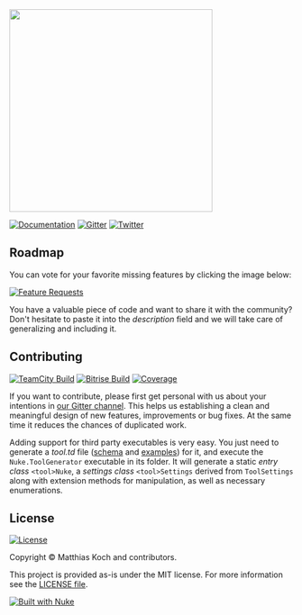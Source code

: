 <img src="https://dl.dropboxusercontent.com/u/24549088/Capture.PNG" width="360" />

<!--[![MyGet](https://img.shields.io/myget/nukebuild/v/Nuke.Core.svg?label=myget&colorB=FF8000&style=flat-square&logo=data%3Aimage%2Fpng%3Bbase64%2CiVBORw0KGgoAAAANSUhEUgAAADIAAAAyCAYAAAAeP4ixAAABfWlDQ1BJQ0MgUHJvZmlsZQAAKM%2BlkLFLw0AYxV9bi1IrBRVxcMhQHKQFqYuj1qEgpZRawapLkyatkLQhSRFxdHDt0EXFxSr%2BB7qJ%2F4AgCOokiM4OCiJIie%2BaQkF0EL9w9%2F14d%2B9y9wB%2FQ1cMu28aMKqOlUslpZXCqtT%2FCD%2FGMIwQgkXFNuez2TR%2Brfdb%2BES%2FiYuz8LcaLKm2AvgGyLOKaTnkOXJm0zEFN8ijSqVYIh%2BTYxYvSL4Wuuzxs%2BCyxx%2BCrXxugW8Lk6WyxzHBssfiLZJSsQyyTo4ael3p3ke8JKxWl5fYJzrDRg4pJCFBRh0b0OEgzl5lZj%2F7Eh1fBjV6FM4mtmDRUUaF3hjVOk9V2TXqKj%2BdO1gi%2B%2B%2BZ2tpMwvtDeBEIPrnu2xTQfwC0d13388h12y0gcA9cNnv%2BWpNxvlBv9LToIRDZAc4uepp8Apwz4%2FEHs2gVO1KAw69pwOspMFQARph1aO2%2F617e3XW07oD8NpC%2BAvb2gUnuj6x%2FAbvNdIz349ECAAAACXBIWXMAAB2HAAAdhwGP5fFlAAAAGXRFWHRTb2Z0d2FyZQBwYWludC5uZXQgNC4wLjEwrQoKwAAABeBJREFUaEPdmV1oHFUUx5ukTWo%2FYkuVmtaXFqVoK8UHwVo%2FEBURlFJ88U3FUmmriCgiiFSkiuKDggo%2B6ENRqraCWvwA7Ye0IMVGTHHbajQEI2matrKb3Wzm487M%2Bjszxy2bbpKZ3dnu1j8Mc%2BfOuf9zzr3nnrn3zqz%2FLQ4ePDi7VCp16OOlB4xf7Dj%2Bq8Z4fcaYXx3ff5O6q%2FT1pYGsZa3wff%2BI7wc%2BxocIgoAq%2Fxj3FSrW2sDmTuP7b2OwiVw4D%2Bo8rh0U56p466JQCJbS84ci0y%2BE5%2FkHxsfHe1S8dUGPL%2BM6onZfAI%2BQKxaLV6t46wJbF%2BDIp1xBZPp5SB1ht5Pi5Sre2rBtcx%2FhNRSZfx7UDZPB7qbYpqKtjd7e3jl0%2FjrHdb%2FDeDKvz0D4h3HiHpyYo2KXBqTXM5lM5%2Bjo6ALKcnUmHQnk5WM6j07pzufzVxaDYDnlpNeysbGxJdwXDg0NXQbfxfs4o2yRjB7KdzCSB8h0IzKq1CcGHGRKT6JiwHXdva7nPcX9Jl417hMA%2BWzm10aUf4Pis2JE2oCTxOkPGuPvorxWVacHdHTSc8%2Bi5AwK0vdgElDhc51gdG7hMZ3kA9Ecx%2FEew4liqOUigrAdyE%2B4t1KszxkhoFeebIYT%2F0FCDRvWq0m1gUl9J0SnlDMEz77rep87jvMww%2F%2BA7YYh1yvhoCKpg7A%2Bms%2BXrlCzkmFwsDTXcb09GFmeE5TPFW17A0Z38djO1SZ7Gp5lDfcR95qy10yAewLuTWpaMkgahGBQucpOUGxXkQpQP08cD4UbAPR%2FgTNLVF080K7dstwtNPYimpBoJ0TdKlIV4%2BNBDxM0p01SBXn5FOF8o6qKh%2F7%2B%2Fi7XmPeVQ9Ih3yrvGYozZg8Ufh%2B1ShfY4NvGPEixakRUxTBhwgjsiyhCEgdHntDX02LCchsWXtjwPLf460EMn288ry9qHvUGeJnibBWpCt63EVrHwkYNAF%2F8t%2Fr7gy5VNzPOng0WYtCf2j4EIXOIheG0m66CMXdJGGqT1AH3e1zxHUF4ISNQ4QhrBo%2BJ8jTFqivUQpSCT0bSjUEqjggkvnDoDbLHavlAIdfN1WMZcy%2Fx%2BzPlhq7DoE%2FHEYEYC%2F4m1Pbj1F48%2B5HqhqTcyUBveo40Ey3jCJxydpYlkfxGKH7NqO4lO2aoP0e9pWJToiUcET7S5%2BvydeaxnMYpt43mctfg2DYc%2B4lwnXK91lRH4JLrS93CTrkn5127HQTXsl77DN1VV9JNdYRk8AujsIZirM1RLpdbjO4DUetKNM0ReCz2LluUNjbkRAb9I0pTRtMcgSPzFz2stLFB03bPC17AjohI0TRHLMd5TSkTw3WD25n8WaUK0TRHTBBsUMrEkHlFBvtDqUIkdoQ2C4zxjkfNa4cbBOuUMjHIYKsYkRNKFYLOfSepI7IfmfI%2FSlywNd6olImBwauxoWJE%2BA69xC3%2BfgThuRDtClvXAcsydcwR9zY%2BknmlCsGce4Rb%2FPNhESZtPoczda1mMeT4yMjIfKWNDZq227Yru8EyCLMxEsDNKhIfeqZ1RnlqAv0wIaeUFOPvs0HOslZODisc%2BaFYnH5jVxVy3M9Gan89QyIj6vlBX6HgrFHaGUGTbqKh4gCDOjn8eJHitFvtKWFZcuYbFCK62iDOGI9tcjFYzuOUI8O7ttOnTy%2FFYDkULB9DCbBhGJpVKpocmUypk0n3ASQVxLWApfswa%2Fittm1fl81mF1HVIaeUcj7A%2Bn2lbcwGZA6jq2LByHOBdc7jalLtkEUcZO%2Bm4QwcfCODk%2FT4t9w%2FZh5%2BQvkrWVgyByZUrAzeZenIbRTT%2BZMlv9Zs1%2F1QDIlUNB44kSfMNg%2Bm%2FfdKQsAx%2FisoGMGhhh35wG8xOgMsUR7avXt34%2F4p%2FlMo3CAZBIX7CIkh7nWNEp0SGs%2F9d%2BbInqLlbpUzZFXXWKC%2Fgyy0jF5biwF3MFE34twm6jcnuRzPe5TJfz9rsvXwXJ8rlRZTX9%2FfqXqwfft2%2BVfSUeOV0PBZs%2F4F1CRqhBU78vgAAAAASUVORK5CYII%3D)](https://www.myget.org/gallery/nukebuild)-->
[![Documentation](https://img.shields.io/badge/docs-master-green.svg?style=flat-square&logo=data%3Aimage%2Fpng%3Bbase64%2CiVBORw0KGgoAAAANSUhEUgAAAGoAAABsCAYAAACCeCeKAAAAAXNSR0IArs4c6QAAAARnQU1BAACxjwv8YQUAAAAJcEhZcwAADsMAAA7DAcdvqGQAAAAZdEVYdFNvZnR3YXJlAHBhaW50Lm5ldCA0LjAuMTZEaa%2F1AAAEQ0lEQVR4Xu2OAWrkQBAD7%2F%2FPywvyk9ztQUx7VrHV0thWYAqKgLZ64j9fX1%2FLXyAcl3nCcZknHJd5wnGZJxyXecJxmSccl3nCcZknHJd5wnGZJxyLM7nqXYX6Lb9COBZnctW7LvW7YoXj4CyueHM29RujhCNwBrPfu5L6rRHC8UCHWe%2FcSf3mR4XjiSoz3niC%2Bt2PCUfSLs5tAvX7bxeODTuodyP1nSOvAP2fW4Rjww4z7mbogt68XDg2ZXFvrlDl7a2Pj49%2Ff973WcKxKUv3pvZXq3D0DvrNEo5NWbo3tb9DhaN30G%2BycBRkcPo77XJ0P%2F4mC0dBBqe%2F2y5H9%2BNvknAUZHD6J%2Bxwdjv%2B3haOggxO%2F5Qdzm7H31vCUZDB6Z%2BUhbkbG1o4CjI4%2FdOyMHdjQwlHQQanf9oOzF1tKOEoyOD0CbKwd2N3KBwFGZw%2BRYbOzdj%2BKBwFGZw%2BRRb2pnaHwlGQwemTZOj0tf1ROAoyOH2SDJ2bsYXCUZDB6dNk6PS1hcJRkMHp02To9LWFwlGQwenTZHD6N%2BEoyOD0iZ7h9jvhKMjg9IkydPravglHQQanT5TB6XfCUZDB6RNlcPqdcBRkcPpEGZx%2BJxwFGZw%2BUQan3wlHQQanT5TB6XfCUZDB6RNl6dzUdiccBRmcPlGWzk1td8JRkMHpE2Xp3NR2JxwFGZw%2BUZbOTW13wlGQwekTZene1H4TjoIMTp8oS%2Fem9ptwFGRw%2BkRZuje134SjIIPTJ8rSvan9JhwFGZw%2BUZbuTe034SjI4PSJsnRvar8JR0EGp0%2BUpXtT%2B004CjI4faIs3Zvab8JRkMHpE2Xo3oz9JhwFGZw%2BUYbuzdhvwlGQwekTZXD6nXAUZHD6RBmcficcBRmcPlEGp98JR0EGp0%2BUwel3wlGQwekTZej0tX0TjoIMTp%2FoGW6%2FE46CDE6f6BlqC4WjIIPTp8nQ6WsLhaMgg9OneUanH1soHAUZnD5Jhs7N2ELhKMjg9EkysH3tDoWjIIPTp8jQuRnbH4WjIIPTp8jA3ozdoXAUZHD6BBnYm7E7FY6CDE6fIAN7M3anwlGQwemfloG9Q92pcBRkcPonZWHuxoYWjoIMTv%2BULMwtamjhKMjg9E%2FIwtyipiUcBRm6%2FYt6c6cszC1q2sJRkKHbv6g3d8mCbl9W0O%2BScBRk6PYv6s0dsqDblxX0uywcm7K4N1faAd2%2FrKDfLeHYlEW5eVHvZtsFvfHtC7RPEY5NWZSbb%2Bqtqwp667%2Bfn5%2F%2F%2FuDfZgnHhh3UuwTqtz8iHEm7OLdPUr%2F7MeFIqODeP0H95keF44EOs965g%2FqtEcIROIPZ711F%2Fc4Y4Tg4iyvenEX9tkjhWJzJVe861G%2BKFo5FBnTnehXof%2F0K4bjME47LPOG4zBOOyzzhuMwTjss84bjME47LPOG4zBOOyzzhuMwTjss84bjME47LPOG4zBOOyzS%2F%2FvwFjF3BUCE0pDMAAAAASUVORK5CYII%3D)](http://nuke.build)
[![Gitter](https://img.shields.io/badge/gitter-join_chat-red.svg?style=flat-square&colorB=F5015F&logo=data%3Aimage%2Fpng%3Bbase64%2CiVBORw0KGgoAAAANSUhEUgAAADIAAAAyCAYAAAAeP4ixAAAAAXNSR0IArs4c6QAAAARnQU1BAACxjwv8YQUAAAAJcEhZcwAADsMAAA7DAcdvqGQAAAAZdEVYdFNvZnR3YXJlAHBhaW50Lm5ldCA0LjAuMTCtCgrAAAABjUlEQVRoQ%2B2XwUoCURSGh4hKDYqKaNe2Re9R0L5H6IXqAYIWQUTLWgQJQbMJWkTMIhgEYRwEZ5hExEkd%2B73zj9ydCy9xp84HB7nn09FvBEHnXzKZTJYwVW3WqMpFr9c7ybLso5jRaPTQbDYr1OUhSZIzfAsz0jQN2u32OnV5kBDbkBDbmBeC1Qp%2BzQ612aJSwO%2FpfnqmUuC8o3vMKpVZ5oXgfI43%2Fy5mMBi84Wkzj9217uM4fqJS4Fr3ugeXVGaZF4I3f6RS4Bxidqmnd%2FwmNzmdTueVStFqtVwqBV77TGUWCSFYSYhRJIRgJSFGkRCClYQYRUIIVhJiFAkhWEmIUSSEYCUhRpEQgpUdIVEUnfb7%2Fa9iut3uexAEVeqFQxqNxq1%2BfdyoOyqz1Ov1Zc%2FztovxfX%2BDSrFoiOu6Ff36YRjWqH6XRUOsQUJsQ0JsQ0JsQ0JsQ0JsQ0Js48%2BEDIfDK35GBc6feNikdsbj8UVucuI4fqGyC9z9Gua4GPw52qdSYFfBHBUeLQdUQo7j%2FABkXRX17UNzEQAAAABJRU5ErkJggg%3D%3D)](https://gitter.im/nuke-build/nuke)
[![Twitter](https://img.shields.io/badge/twitter-%40nukebuildnet-blue.svg?style=flat-square&logo=data%3Aimage%2Fpng%3Bbase64%2CiVBORw0KGgoAAAANSUhEUgAAAFAAAABQCAYAAACOEfKtAAAAAXNSR0IArs4c6QAAAARnQU1BAACxjwv8YQUAAAAJcEhZcwAAHYcAAB2HAY%2Fl8WUAAAAZdEVYdFNvZnR3YXJlAHBhaW50Lm5ldCA0LjAuMTZEaa%2F1AAAGlUlEQVR4Xu2ce4gVVRzHV9NdLXddUQzLUAoMLN2lh1FUmNgflYUPsAcFC0UJW1T0h%2BUDoowwEoMeUkRamQamCVmBaRpRRERGmPZPYBalpKVlYj52%2B3zv%2BXld995dZ%2B7O3DNzZz7w5cydOef3ODp7Zs6cmbqcnJycnJycnBzvdHZ2nt3R0XEJuhHNQDPRNPZfSzlOx61qzknolAHWYSvZPkB5grIE9h%2BnOIBWoKnoLDMRGtr2s830oiTQdDpmB2UoaCO2szndzAWCNo3oMdrpH6HnTqTScNtMJMR3HlqPOtQhfQETH6BRZroEqvRHY6mzCO1DJ9AUO1wKleup8CO6y3YlCuKahH5R8lGBvZ%2FRFeaiAL%2BHo9vRZnTUqqruZor%2BVq0UKtxhFY%2Bgu213IiCeG9A%2Fii9qsHuQ4nHKuUid9rc7cgr2HaFotXDKQ6WNrnqhwVF0jx3yCnFMRErSG%2Fh%2FysIpD3WGqdNcdQe%2Fj1G0WRUvEEMT2uki8gP%2B11L0fOoKKkwu1O4GjfWH80E2ezcQA%2Fjsh%2B%2FnCoF4Av8bUIOFVBhY%2BD0K3Wy7HOyY45qUwjF14iI2B1j1qoDPceiwi6K6WM5vowZ%2BDqS8CN2HNqFDaIaF6WDH065peTguVrM5xJrEDv6WOe%2FVB9%2BfoHY2V1DuQl1H48UW4inYucSO9wr1tqGLrVls4KMRd7p7SBTE9R5F6ZnIgcWuypmhrob5NhTbbQ0%2BZhacJQhi2kIxyEI8HQ7Od9WCQX2xjs2xZiJSsP2S85QMiOcLiqEWXilUuNNVDQftDqIn2OzZeAVgc5Pz4B%2FFgpostPJQr5VKFd9f0vRXivtRJIMM9kJPFEQNMWgkfgMVL2N6hPoaqve7ppWDDd1bPsTmMDNdEdjQP4g38K%2FOe5jN4Ne%2FNHjdNY8Ezc%2B9iFrYDjXYUF8Xq78XrHgC%2F4fRSAspGDTQbEefp4m6InvwHZqHJrKr%2FCjWDepGOusSFvzrSiPcWUQD3ToVJxSiBts6LXSKv8PPNspLKZtRyQwx%2B75B3iC2%2FajRwgkOjS5DmrqJHfxoCl6n%2Bk70PnoWtSM9z%2FjM1fID%2FvdQBDpbSqDhkwUrGYYO1J%2BQyu79adyAPnSmsgn567lJ8MGPylNpVLxY5PdQtBVlEvriU%2BuKYNBgC9qDnkdXoSbsDKFcjSIdmdMAKb9pXRMMGqyytmqs0VKj0FdoOdpthzIDOS%2B0rgkGDXqdD8wgoZ4bqwNnW8PMQ18cQ%2BHmPGlwvhqajUxDP%2ByjCH8NSMP1zkS2oR82WpeEg4bXoMyNuN2hC%2BZZl4SHxh%2BbnSxzuXVHeOjAFvSfGcoc5K55yIqXv52ckXkGZfJUJu1XrCsqBztapbXGmcwO%2Bk8Dk6wb%2Bgb2tGRWz0AzA%2FlqDU50S1gwpuckS1DZpbO1BnkusNSjBcNatO31GUXckJ%2Bm8EdYytGDcS1%2Fm4%2B0TqTmBhhSWmmpRgu261FxYhFH56DbkNYp18SpTR5akTveUowObOuSRk%2Flv0daVKSnazvQbvSvc59%2ByEWDZTzrfDA%2B17mpTchP%2F%2FsmWLrRg49mHPR5xUJSIbfllmp84OQR81dTkJcWRo22NOMDX4NwpOVdNQP5iHZLMX5wNgbVzLUgueilmconDSoBp1q1oNnaVEMOf6AxllZ1wfEEtMtiSR3ErucdsywdPxDASLQGpepCmnjFUjZjW9sdGILQGr5b0LcoFR1JnBso6i2FZEBAmrG5Dr2FtHQtkZ1JXNsomi3sZEKAmojVaD0bLUWnvXvnC%2BLQ8rlwq019QsyTCfgnF75fFAe6wEJLNsQ7gmBfRvpGgXeIY3sqOo8g9T0BrSzda7F7h1g%2BR8k%2BbQnwXPQo8vpKQleIRWgNdjI%2Fc6LAkBZjatQ9pKCTAvHo1QS9o1L1d5t7hGA0I623mHSKrkWxfLegrxCXRtorLezqgMOrkV6GWWZ6FenVpnfRR0iz0ImeeSY%2BTYi%2BwGbV3mMuglNN2V%2BPtBI1VQ%2BKCFcj%2FVbKFkvHHwSiTyhNQ1%2BjRHek4gPdPt7Ez%2BpOR50JBURgU5C%2BnZKoWzLFg75Et%2FKzqt9uCA0B6tTWtNVryPf3Wv5CegmyFfmfRQkLwQ9GevVqFdqLYr3LwL7m635DukyahQZbKOmHZPQJEF3S6OJZlzS6z9SDmYr%2BbtLsOPoT%2FYD0DzQHjefQQHNZ25Covm6mty0vJHF9x%2B8BtJDfeteurDi%2BAN3LtiYcRiO90JO%2BUzMnJycnJycnJ63U1f0Pn1ZeoSwSgjAAAAAASUVORK5CYII%3D)](https://twitter.com/nukebuildnet)
<!--[![Avoid StackOverflow](https://img.shields.io/badge/avoid-stackoverflow-orange.svg?style=flat-square&logo=data%3Aimage%2Fpng%3Bbase64%2CiVBORw0KGgoAAAANSUhEUgAAAEAAAABACAYAAACqaXHeAAAAAXNSR0IArs4c6QAAAARnQU1BAACxjwv8YQUAAAAJcEhZcwAAHYcAAB2HAY%2Fl8WUAAAAZdEVYdFNvZnR3YXJlAHBhaW50Lm5ldCA0LjAuMTZEaa%2F1AAAEhklEQVR4XuWb7XHVMBBFUwIlUAIdQAekA%2BgAOiAdQAekA9IBdAAdQAfQQdjjeX4j%2B93dlSXZkOTOnB9Za%2FVhyau1nnN1f3%2B%2FN8%2BM18YH44vx1fhprIWNa5ShLD74qjqHIY0DeGF8NL4bvaIO6qJO1VYX0tgIs%2FXOULM7StRNG8NWhjRuhM6wZH8bR4m2aLP7RkjjBt4YRw58LdqmD6pvVUhjBc8NAtb%2FIvpCn1RfQ6Qx4drYOus%2FjE%2FGe%2BOVoTqLjWuUuTV%2BGVtEn%2Bjbut4QaQwgGteKQTOYppk5gS91UFet6KOqSyKNDp%2BNGt0ZzKSqowfqpO4a0VdVxwXSKCA5yfTN2GWvXsGNqFkR9Fn5L5DGFdnM%2FzFYpsp3T2gzU7oSpLGAwBWJmThi1j1oO1sNjEH5TkjjCSJqJBpuSUQyKZ8I%2BpDdBHd3kEaD6BttdWxTrVlYJuWTQV%2BIQZ4Yi9yNLgwnoiSndeZnMimfGrKVwJgu%2FC4MxlvDU%2B%2FgIZPyqYW%2BRQkUY1v4LP4wqMBb%2BkT7EQEvk%2FLZAn30xNgWE1g6wo3hadRWl0n5bCXaIhnjuWzpFM0%2BAaYs20Mm5dOCFw8Wq6B0iO7ayL0%2Bk%2FJpgYzR03k1lw7eSQ75d1mul0zKpxVva2SsU5m5YBQ4Rr%2FYZFI%2BrUSrYFrVc0Ev5eU5KiscQSbl04MXC6YUeS7knd6OivwlmZRPD15sY8zTDSAieuo5zPDIpHx6YAyenlHAe%2BnZY%2FlDJuXTi5cdXnPRS37C18gOMimfXnh5U7rhonfMtMfzD5mUTy9eHLjjordXjt7%2BZjIpn1687fAbF70EaI8ACJmUTy9eIPzORU%2FrSkaRSfmMQMq9YFpXMIpMymcEUu4F07qCUWRSPiOQci%2BY1hWMIpPyGYEUF7wk4SkEwV9cfPLb4NGJ0L%2FAS4RuueilwqSP64oeKmEq7L0MnU9NHgFesje9DB39Onw0XgBE0%2BsweKcmjyEOeM%2F%2F9Lo%2FF%2FKOxKZTkweOd9q1OBI78lD0SLztDy0ORcFLiEYfix%2BJ9yMvY53KlIW9ZwWNXAWZlE8L0eyfY1vpwG7AD6BKI2NBJuXTgvfsM0b50xg86R9HIVoFaMRvhJmUzxaigL6YfSgdZ6IPJFhWiwoayKR8aqFvXtaH0g8kZqLvbXpvQiblUwN98p57JH%2FivzCcIH2MHgW2l9abkEn5ZNCX6LsmxiLT%2BgtDQfaZXOtKyKR8IrKZR5s%2Fk5vxUuRZNDwiMLZC29Ezj8JfuKRxhfcuXYp%2FY1G%2Be0KbmdIzDWkU1HylzWo44r2BNrIlj6oOdKTRoWYlIILRHjeCOqNAV6pq8CCNAVlMKMUssUx7DlXwpY6aGZ8VPvNrpDGBiBptkUoEKj5dZzAvDXVTsHGNMpTNgtta9MmN9h7SWAGdjZKlo0VfmlaaNG6A1HLrahgp2r5Ib7cgjRshEeEN68gbQVu02ZqNnpHGRugMr6HR19q9om7a6B74jDQOgAyNaOydNm8RdVDXLhmnNA6G2SI6s2RJqAhYapVg4xplKIvPsJnW3F%2F9BQrtEeu%2BMlmMAAAAAElFTkSuQmCC)](http://nuke.build)-->

## Roadmap

You can vote for your favorite missing features by clicking the image below:

[![Feature Requests](http://feathub.com/nuke-build/nuke?format=svg)](http://feathub.com/nuke-build/nuke)

You have a valuable piece of code and want to share it with the community? Don't hesitate to paste it into the _description_ field and we will take care of generalizing and including it.

## Contributing

[![TeamCity Build](https://img.shields.io/teamcity/codebetter/matkoch_Nuke_Default.svg?label=teamcity&style=flat-square&logo=data%3Aimage%2Fpng%3Bbase64%2CiVBORw0KGgoAAAANSUhEUgAAAEEAAAA%2FCAYAAAC%2F36X0AAAAAXNSR0IArs4c6QAAAARnQU1BAACxjwv8YQUAAAAJcEhZcwAADsMAAA7DAcdvqGQAAAAZdEVYdFNvZnR3YXJlAHBhaW50Lm5ldCA0LjAuMTCtCgrAAAAC%2B0lEQVR4Xu2aDZHCMBSETwISkIAEJCABCUjAARKQgAQkIAEJSMhl75KbtOzLC%2FDyhpuwMx%2B0e7RNtvmj3FcIYXio%2BR9YrVZhvV7%2Fgf35Z1r5ednv98EbFLwsSI3FYhG22204Ho%2Fher1GS9btdgvn8znsdruwXC5h0XOW5A13IYioSWHmoBKo%2BCtCIFrgecNdtRBw5w%2BHQ9y0E8KQWkbecJcUAvr25XKJm%2FZCV0G3ippcM2%2B4i4WAAFDQ3kqt7O%2B6ecNd8xC8AoBwnbJrvEUIKJBXANBms8FbrvtvCBg0WtD6KirCjmOUfRP7rcI10JxRkXKdkKdQLczamNBEmmpEpcrQYyVSoVShcrUZJYOZBZ9jYczHgsydUaNHCNriB0KFHl0RIoyyhaX1Bv0sNSWsQ2hpBc8EUIK7n7ox%2FTugpoR1COWdkpSuSY%2B3gpoSliGguWqqNWFLqClhGUKapqp6pRs8AjUlLENII70orR9bQk0JyxC08UCaznpATQnPEPA8IIoeaw01JTxDSNeix1pDTYlPCBHPEFqWyFZQU8IzBK81AqCmhGUI2hSZvlPQY62hpoRlCC2LJa9xgZoSliG0LJsfOd8rUFPCMgRwOp3iW13sIcijaC2KmhLWIfT%2BKo3WloOuhUlNCesQQOtDFe1uzkFw88eBUhB3Ro0eIbQMkFmYNrWf1rRfrVgQkx2NHiGAlrGhFK6DKRYVQpnwPQP7rT%2FazIOYFEajVwjou60VsFLZve4KVKNXCAB9mD0h7qH5anRSEI2eIQAE0TJQviK2HJ%2FsaPQOAcwflVsJrextZwcJFNiqe6BctVmFmhKeIQC0CoTx7KCJWSeVmZ4%2FQ00JFAonlej5dBh3ElMh%2BjTCLscOtBh4AFMl1h4oaxQ91xxqjgY1R4Oao0HN0aDmaFBzNKg5GtQcDWqOBjVHg5qjQc3RoOZoUHM0qDka1BwNao7Gzwt7StQb7ZckT%2FKGuzz%2FHUcjb7jrE0LUJ4SoTwhRbxcCG717846zw8CEr2%2Fmetn3QDyWVAAAAABJRU5ErkJggg%3D%3D)](https://teamcity.jetbrains.com/viewLog.html?buildTypeId=matkoch_Nuke_Default&buildId=lastFinished)
[![Bitrise Build](https://img.shields.io/teamcity/codebetter/matkoch_Nuke_Default.svg?label=bitrise&style=flat-square&logo=data%3Aimage%2Fpng%3Bbase64%2CiVBORw0KGgoAAAANSUhEUgAAAEYAAABGCAYAAABxLuKEAAAAAXNSR0IArs4c6QAAAARnQU1BAACxjwv8YQUAAAAJcEhZcwAADsMAAA7DAcdvqGQAAAAZdEVYdFNvZnR3YXJlAHBhaW50Lm5ldCA0LjAuMTZEaa%2F1AAAD1ElEQVR4Xu2bO2gUURSG88bGQhSVBCFEUVHSaKGCBBuFgI02IiIIgoU2ki6NWohikYBCEAuxkBBUSBfEFCI%2BQBFLRRDSiBhfQTAkanT1O%2FeeHXY3e2CX3Sgzez74mXse987cfyez7iY2%2FQ9yudzbPxVC7wudln3cGAM3xqDUGOIZyalmNB0gbug7ZpWWmhh3x1Sk0Y1p1ZIYsyKmIm6MwtiNKeAYuV2qfZoLNLoxJm6MgRtj0GjGXGXPt0WMHwYHCiB3n0O%2BfkmnNR5s%2FldwBBjPaNpxYwzcGAM3xsCNMUiVMVzgNnT9HymnvogxPwryS61e3W7lMOmAXmtmYY%2F9ut3KcWMM3BiDUmOI59EZNJZSDaNXup0AcV2M%2BcChTcuphD2MxN1E3BjFjTFwYwzcGAM3xsCNMajJGPrb0R4m3QuzlYwaM4H6GDZrS3lo2oGm47RiyGfOmDzk76IubSuGwnH0W3sXQS2zxgjUZtEhbY2QOIySj%2F7loJxpYwTqC2hLvrkLvdNaArkpHQaIM2%2BMQM%2Bb0Mz4RExFKMgXRftR1e9K1Jvp60QHRcTyC%2FoWLS8JrN%2FBufbq%2BXpQ8gcCpdBT%2BvDtR2MaJpA7Ks2TGgeIB3WRqoyRGjpHX%2FKckjG6zHCtttUN1mxh7dPoWzgZ6PmeoE3aVgT5RcZwkBdTfsGXQDwqJ0ggIXfLOl2kYmPIy6t2IzSWgdprDh3aXjOsJaacRWWfi6Sn0UZtTyC3yBjJM9wdMxHyC6XGTIUVgHHFxlA7GbtCn5grb3%2BTqPBL7lPaXjMst5n1Cu%2FMp2gczWlKchMcin6MyVnGtDOejdlIzcaQk1fvWWgCxoMcWlArKnx%2BPdApNcM5BnRNOd9jtJyhXIc8a8JdxEH%2Brm%2B1TgkQlzWG4xr0XdOBUmPmUKc2V2PMCJJXbJx4mZZkjZX5PDqv6ZphrYGCdcP1CnotF%2FI14m4tBchZxuzUVIIkR3UcIL6jzVU9fNMAe7CMeampAPGoJJPbMg%2B5i6gRjDmChjUMEMtzcbvcfm0En0O2AHLzOgwQZ9GYnzpMIPdI28OEreS%2BxlJ5smhMKbrHHm2PkOxFyT%2BWSsm6MdQ%2BofXaWgz1Hoo3Y2sxWTZG88V3Sjlo3ICuxGmRLBpDPCR71XJlMKFh3q6rwo0xcGMMLGNQc1rFHq5xTKiXMfKpWT4xp1lF32kT125MFnFjDNwYg7oYQ%2FyRg%2Fx%2FxdSKPTznmFAvY95rKbWwhyHdTsCNUdwYAzfGwI0xcGMM3BgDN8ZgqYz5gvpSrlu6nQBx7cZkETfGwI0xcGMMbGOamv4CdueugEMtOgwAAAAASUVORK5CYII%3D)](https://www.bitrise.io/app/0d0bb3a9243ba849#/builds)
[![Coverage](https://img.shields.io/coveralls/nuke-build/nuke.svg?label=coverage&style=flat-square&logo=data%3Aimage%2Fpng%3Bbase64%2CiVBORw0KGgoAAAANSUhEUgAAADAAAAAwCAYAAABXAvmHAAAAAXNSR0IArs4c6QAAAARnQU1BAACxjwv8YQUAAAAJcEhZcwAAHYcAAB2HAY%2Fl8WUAAAAZdEVYdFNvZnR3YXJlAHBhaW50Lm5ldCA0LjAuMTCtCgrAAAAC60lEQVRoQ%2B2YgY3UMBBFrwRKoARKoAQ6gBLoADqADqAD6ABKoAPoADpY5q2SU3Z4HtvJgoSULz3pbnY88Tj2OPbD5XL5W7wMvi%2Fwt%2FkcRo0HeR7Q6Sxs%2FGZtdqPGndC5L0FP%2BNwtETVO8jT4EMyKNrS1mMOocZAnwbvgqIhBLHtGFzV24GFvgp9Bpa%2FBswX%2BrkQsYk4nosaCtbJU%2BhbYHMfGb5WmK5YaBR7e6%2FiP4FVg7bfgg2%2Bl4Yqlxg0E6VWWX8HbwNpX0Ia2lboVS40LPKAnfHYvwIC2o8%2Bx9mUClT4GvRLI758WRnyJWcnaTSewVhbzX2FUbV%2FA1ntbVcUy%2F6kE3gfmt0LneuV1tFzyrCzzm0qgOQ8DKktvX9gK36pc2rowv8MJvAh65bUSbYmR4%2F6zBO6lHPdMALLOBArluGcCkHUmUCjHPROArP8ugXx64msx%2B%2FQOJiMiRo77OdiKvmSfK2pcyF%2BF%2FN%2Fz2aORuOZzRY0LI0F63%2FAjsjd7lwSsc9nndXBUxMhxsyzJK2pc4BM5Kx9m%2BP%2BockzOwFnNywI1LljnbLSOLGRbnPZWc5KPqHFDvjXgliD72JsalY1svgWhD9nnETVuyOUM5QM6x8M9b4E2%2BWhJ7Cz6sPW5QY0bOC1l2YKyeduT3fdY4dh9L7SSR5fzrF2T2O7Zkq0lYuZztW1yN6gxYYvK1gLYCGa1SqLdAFqiN6gxwTy1K8BW8OpNtNrYIPHM3vXLUAJga4HX3SpvzNtt0vzdmsvEsCsZu634AzU2sIpUJcHo0QZaI9nqfFl5tqixQWsqVUlUtDo%2FNHVW1FjAQ1tJNLd7obX5EXtqMNTYoar53ERXo8dv%2BLRU1nxDjQOwwOxNoNZ1IbbWNSSxhhZtRo2DtKbTKuo6PmA1fhWb1dS02aLGCZgS%2BfAxI9oOL1hDjTtgI6reRha%2B3V12BDXuhG%2BZkbeBj31L7UKNB6GS2Oc1tukq00ONd4JaT6dhZo%2BY4PLwG%2BoTdmTFJDwvAAAAAElFTkSuQmCC)](http://teamcity.codebetter.com/project.html?projectId=Nuke)
<!--[![Source](https://img.shields.io/badge/source-master-red.svg?style=flat-square&colorB=632AC4&logo=data%3Aimage%2Fpng%3Bbase64%2CiVBORw0KGgoAAAANSUhEUgAAADIAAAAxCAYAAACYq%2FofAAAAAXNSR0IArs4c6QAAAARnQU1BAACxjwv8YQUAAAAJcEhZcwAADsMAAA7DAcdvqGQAAAAZdEVYdFNvZnR3YXJlAHBhaW50Lm5ldCA0LjAuMTCtCgrAAAAEKUlEQVRoQ92Zy0tVURSH7W32BB9EgZlE9Q8UQVRYRERkIQ2KmtQoEbIXvaEGlYMekwaKERFCFEgEhUIEQU0KIihxElaDogZNorflvfats5dbduec633fTR8stve3fnvttTjec19l%2FzI8PFyVTCYX%2BRr0V6etxoOpAvNvVq%2Bhx0ZtOR5M%2B4g%2FuscbEolksNJbF0uFtpsazFt9HIaermqL6cOmJp%2BGoZfzLOO0vQAeVxHl%2BtAI%2BqcD%2BhYfhqGHDhZnCLRqop%2FYr1IgXiZuYZ6okgV9M1GyGwBnn2MJXQn0Ps0fUjlo9pqIcFQlB%2FKbiKIPw5kXtQULmlyJXrVED8KaICKfUOgbicFgdxHgrAt6tAW5HL3fOAw8jrwiATw%2BoikH9A3EL7UVDM44pUdakOegPzGOUdDiBxHQbmraAX09UbBhqB11JeSF%2BrlxuKCnHkRAP0tMUZsFbR3xU215g5on9AgL2jzilVpCkBt7EIFch9oc0NcSP9SWE9QZItq0tAWthniktkjIpz2IcIU%2FJ6vdgt5AfDfO7KHGcS1pQaskXqslFjzpDTICnjMszv1cQF9NZDUM%2B%2BQueVhLWUjVoj81rtTgy2wQAd9dlqhhVhHZDHNaS1ioM4MY80qMgDfzQQS8l4iputWCtpL4prYxwduqWy3IdeixT%2Bwo8Gc3iIC%2FW7c6oK8gvqotFjwndYsFeRb6C%2BNIH%2FZkP4jAnuss07WEBX058cW4wpBrVqsFWZ4T74wjM9iX2yAC%2B9q1hAP6MtKfjcuANkiMvlNV0BaSfmZcmcP%2B3AcR2PuAZYKWsqAvRQ%2BG4W%2FhgKYspORd7AfxZAv78zOIwP5OlqjXmcWEfHReo5IF%2FxL0gaBADlAjf4MI1HjIMl5LpgSfXIk3wcYcyfsgAnXkBjBby0ZCvh7f%2B2BDHijIIAK1Im%2FNI5BvV2teKNggAvV6iUot74C%2BV215oaCDCNTsJqbpEQ7oewjzRVWOUKawgwjUHSBCn2cE9DYi52EoUfhBBGrfYIn8uolci3FlT9EGEagvH45C75pFk0aIRGDMgqIOInBGD1GjRzqgH1RbxhR9EIFzbrOEroxAbheR8XOGLcUfROCsPiL0eUZAP0Zk9G%2BGvzSDCJx3hyXyHQC5HcaVHiUdRODMlyyh75oFcq1EWl%2Bel3wQgXPvsdRqGw7kdhtXarwYROBsedcc%2BjwjkNtJpLwy3gwicL7cAOJuzS1E7DDk%2FBlEoIf7LHE3gEZiyDhdvBtEoI%2B3xExtywG9mQj9RoPm3yACvfSwRP6WTq7JuEbxdhCBfuRntUnangO5bYT9WcPrQQR6kt9D6rVFB3L2RdP7QQT6ekxEftIkLb84C%2F4PItDbR6JaW3VA304s0Id%2BDyLQn1yZ%2BdpuPL4PItDjJ2KuthwNPvl%2F6%2FI8OokGbfl%2FpazsLyYIKq%2Fnun99AAAAAElFTkSuQmCC)](http://sourcebrowser.io/Browse/nuke-build/nuke)-->
<!--[![Contributors](https://cla-assistant.io/readme/badge/cla-assistant/cla-assistant?style=flat-square&label=contributors&logo=data%3Aimage%2Fpng%3Bbase64%2CiVBORw0KGgoAAAANSUhEUgAAADIAAAAxCAYAAACYq%2FofAAAAAXNSR0IArs4c6QAAAARnQU1BAACxjwv8YQUAAAAJcEhZcwAADsMAAA7DAcdvqGQAAAAZdEVYdFNvZnR3YXJlAHBhaW50Lm5ldCA0LjAuMTCtCgrAAAAEKUlEQVRoQ92Zy0tVURSH7W32BB9EgZlE9Q8UQVRYRERkIQ2KmtQoEbIXvaEGlYMekwaKERFCFEgEhUIEQU0KIihxElaDogZNorflvfats5dbduec633fTR8stve3fnvttTjec19l%2FzI8PFyVTCYX%2BRr0V6etxoOpAvNvVq%2Bhx0ZtOR5M%2B4g%2FuscbEolksNJbF0uFtpsazFt9HIaermqL6cOmJp%2BGoZfzLOO0vQAeVxHl%2BtAI%2BqcD%2BhYfhqGHDhZnCLRqop%2FYr1IgXiZuYZ6okgV9M1GyGwBnn2MJXQn0Ps0fUjlo9pqIcFQlB%2FKbiKIPw5kXtQULmlyJXrVED8KaICKfUOgbicFgdxHgrAt6tAW5HL3fOAw8jrwiATw%2BoikH9A3EL7UVDM44pUdakOegPzGOUdDiBxHQbmraAX09UbBhqB11JeSF%2BrlxuKCnHkRAP0tMUZsFbR3xU215g5on9AgL2jzilVpCkBt7EIFch9oc0NcSP9SWE9QZItq0tAWthniktkjIpz2IcIU%2FJ6vdgt5AfDfO7KHGcS1pQaskXqslFjzpDTICnjMszv1cQF9NZDUM%2B%2BQueVhLWUjVoj81rtTgy2wQAd9dlqhhVhHZDHNaS1ioM4MY80qMgDfzQQS8l4iputWCtpL4prYxwduqWy3IdeixT%2Bwo8Gc3iIC%2FW7c6oK8gvqotFjwndYsFeRb6C%2BNIH%2FZkP4jAnuss07WEBX058cW4wpBrVqsFWZ4T74wjM9iX2yAC%2B9q1hAP6MtKfjcuANkiMvlNV0BaSfmZcmcP%2B3AcR2PuAZYKWsqAvRQ%2BG4W%2FhgKYspORd7AfxZAv78zOIwP5OlqjXmcWEfHReo5IF%2FxL0gaBADlAjf4MI1HjIMl5LpgSfXIk3wcYcyfsgAnXkBjBby0ZCvh7f%2B2BDHijIIAK1Im%2FNI5BvV2teKNggAvV6iUot74C%2BV215oaCDCNTsJqbpEQ7oewjzRVWOUKawgwjUHSBCn2cE9DYi52EoUfhBBGrfYIn8uolci3FlT9EGEagvH45C75pFk0aIRGDMgqIOInBGD1GjRzqgH1RbxhR9EIFzbrOEroxAbheR8XOGLcUfROCsPiL0eUZAP0Zk9G%2BGvzSDCJx3hyXyHQC5HcaVHiUdRODMlyyh75oFcq1EWl%2Bel3wQgXPvsdRqGw7kdhtXarwYROBsedcc%2BjwjkNtJpLwy3gwicL7cAOJuzS1E7DDk%2FBlEoIf7LHE3gEZiyDhdvBtEoI%2B3xExtywG9mQj9RoPm3yACvfSwRP6WTq7JuEbxdhCBfuRntUnangO5bYT9WcPrQQR6kt9D6rVFB3L2RdP7QQT6ekxEftIkLb84C%2F4PItDbR6JaW3VA304s0Id%2BDyLQn1yZ%2BdpuPL4PItDjJ2KuthwNPvl%2F6%2FI8OokGbfl%2FpazsLyYIKq%2Fnun99AAAAAElFTkSuQmCC)](http://sourcebrowser.io/Browse/nuke-build/nuke)-->

If you want to contribute, please first get personal with us about your intentions in [our Gitter channel](https://gitter.im/nuke-build/nuke). This helps us establishing a clean and meaningful design of new features, improvements or bug fixes. At the same time it reduces the chances of duplicated work.

Adding support for third party executables is very easy. You just need to generate a _tool.td_ file ([schema](https://github.com/matkoch/Nuke/tree/master/source/Nuke.ToolGenerator/Definitions) and [examples](https://github.com/nuke-build/nuke/search?q=extension%3Atd)) for it, and execute the `Nuke.ToolGenerator` executable in its folder. It will generate a static _entry class_ `<tool>Nuke`, a _settings class_ `<tool>Settings` derived from `ToolSettings` along with extension methods for manipulation, as well as necessary enumerations.

## License

[![License](https://img.shields.io/github/license/nuke-build/nuke.svg?style=flat-square&logo=data%3Aimage%2Fpng%3Bbase64%2CiVBORw0KGgoAAAANSUhEUgAAAEAAAABACAYAAACqaXHeAAAAAXNSR0IArs4c6QAAAARnQU1BAACxjwv8YQUAAAAJcEhZcwAAHYcAAB2HAY%2Fl8WUAAAAZdEVYdFNvZnR3YXJlAHBhaW50Lm5ldCA0LjAuMTCtCgrAAAADB0lEQVR4XtWagXETMRREUwIlUAIlUAodQAl0AJ1AB9BB6AA6gA6MduKbkX%2BevKecNk525jHO3l%2Fp686xlJC70%2Bl0C942vjV%2Bn9FreVQbBc0wWujfRpW8Z78JaIb53hhJ1ygTA80w9PQ36duBMjHQHPCuoQZfutSjeqU1PAJN4E3j2pN7aVKv6pnWcgGawNfGa5N6prVcgGZBn8yvVXZXQbOgPXokXaPMNZwoc41D%2FaHZ8b7hpBrKjnCizIjD%2FaHZ8aPR6%2BeZXqqh7Agnyow43B%2BaZz40qnQ36a6rlsYgnChDLOkPzTN1z%2B9PafU0N3OAcaIMsaQ%2FNBufG1X9JyrtDMr0Y4xwokxlWX%2BPjAYdemhPrWeDvYcPJ8r0LO3v4oszNfivQQuTp2u9qJGKE2V6lvZ38UVj9q3t3oqEE2U2lvfXF4t6qPjTqDUV1fRyhw8nymws768vfOr2NtqOqFY4UUZE%2BusL6VDRX7%2FGzOHDiTIi0t9WMPsUKzNPx4kysf62gmuHir3sPXw4USbWny485ZOc2PsJ7VTro%2F3pwp5DxV7qHq2xa41TrY%2F2J7PfJkaHir3UwwdtU061PtqfTP0CUaYm2v3LxCtoDI2lMWk8p1of7Y8K0jhRJgaaYZwoE0P%2FpFUndZqtP6T4BE2zC5qtP6T4BE2zC5qtPyRN8OvhZUQae3ZBtT7anyb49PA6Ivp5wKnWR%2FvbJkncZXr6wokysf62CXRCWjmJxhqd2JwoE%2BuvTqS37JGJlB39GLzhRJmN5f31gz8XTpSJgWYYJ8rEQDOME2VioBnGiTIx0AzjRJkYaIZxokwMNMM4USYGmmGcKBMDzTBOlImBZhgnysRAM4wTZWKgGcaJMjHQDONEmRhohnGiTAw0wzhRJgaaYZwoEwPNME6UiYFmGCfKxEAzjBNlYqAZxokyMdAMoL%2FO%2BNi4bzjpT1e%2BNFb8V7gFzUXMLHqk%2BM1A8wArFj1S5GagOUly0SMtuxloTnJrUU%2B7QXOSW4t62g2ak9xa1NNu0Jzk1qKednK6%2Bw9roIB8keT%2F3QAAAABJRU5ErkJggg%3D%3D)](https://github.com/nuke-build/nuke/blob/master/LICENSE)

Copyright &copy; Matthias Koch and contributors.

This project is provided as-is under the MIT license. For more information see the [LICENSE file](https://github.com/nuke-build/nuke/blob/master/LICENSE).

[![Built with Nuke](http://nuke.build/squared)](https://github.com/nuke-build/nuke)
